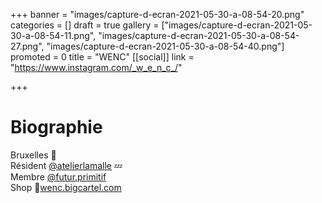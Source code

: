 +++
banner = "images/capture-d-ecran-2021-05-30-a-08-54-20.png"
categories = []
draft = true
gallery = ["images/capture-d-ecran-2021-05-30-a-08-54-11.png", "images/capture-d-ecran-2021-05-30-a-08-54-27.png", "images/capture-d-ecran-2021-05-30-a-08-54-40.png"]
promoted = 0
title = "WENC"
[[social]]
link = "https://www.instagram.com/_w_e_n_c_/"

+++
# Biographie

  
Bruxelles 🌃  
Résident [@atelierlamalle](https://www.instagram.com/atelierlamalle/) 💤  
Membre [@futur.primitif](https://www.instagram.com/futur.primitif/)  
Shop 🏪[wenc.bigcartel.com](https://l.instagram.com/?u=https%3A%2F%2Fwenc.bigcartel.com%2F&e=ATOmz5djtPq5dNl7nkDH53eIpJdc-bKibCWgTix9N1ngf2QyTmLt9BKyFyDaF-2-LDnosf7Bez2VunMK_-WvMqc7Gjq4ZH1KfWJ5eA&s=1)